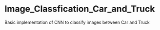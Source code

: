 # Image_Classfication_Car_and_Truck
Basic implementation of CNN to classify images between Car and Truck
